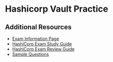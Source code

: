 # Hashicorp Vault Practice

## Additional Resources

- [Exam Information Page](https://www.hashicorp.com/certification/vault-associate)
- [HashiCorp Exam Study Guide](https://learn.hashicorp.com/tutorials/vault/associate-study)
- [HashiCorp Exam Review Guide](https://learn.hashicorp.com/tutorials/vault/associate-review)
- [Sample Questions](https://learn.hashicorp.com/tutorials/vault/associate-questions)
